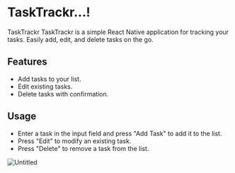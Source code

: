

# TaskTrackr...!


TaskTrackr
TaskTrackr is a simple React Native application for tracking your tasks. Easily add, edit, and delete tasks on the go.

## Features

- Add tasks to your list.
- Edit existing tasks.
- Delete tasks with confirmation.

## Usage

-  Enter a task in the input field and press "Add Task" to add it to the list.
-  Press "Edit" to modify an existing task.
-  Press "Delete" to remove a task from the list.



![Untitled](https://github.com/rashmisharmila/TODO-APP/assets/108237108/3736b65f-07f9-4990-a5db-98024a4c6030)


